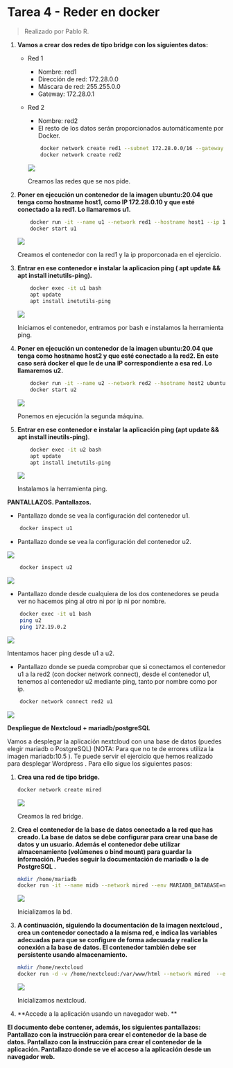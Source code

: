 # Tarea 4 - Reder en docker
> Realizado por Pablo R.

1. **Vamos a crear dos redes de tipo bridge con los siguientes datos:**
    - Red 1
        - Nombre: red1
        - Dirección de red: 172.28.0.0
        - Máscara de red: 255.255.0.0
        - Gateway: 172.28.0.1
    - Red 2
        - Nombre: red2
        - El resto de los datos serán proporcionados automáticamente por Docker.
        
        ```sh
            docker network create red1 --subnet 172.28.0.0/16 --gateway 172.28.0.1
            docker network create red2
        ```
        
        ![](./assets/ej1.png)
        
        Creamos las redes que se nos pide.
    
2. **Poner en ejecución un contenedor de la imagen ubuntu:20.04 que tenga como hostname host1, como IP 172.28.0.10 y que esté conectado a la red1. Lo llamaremos u1.**
        
    ```sh
        docker run -it --name u1 --network red1 --hostname host1 --ip 172.28.0.10 ubuntu:20.04
        docker start u1
    ```
    
    ![](./assets/ej2.png)
    
    Creamos el contenedor con la red1 y la ip proporconada en el ejercicio.
    
3. **Entrar en ese contenedor e instalar la aplicacion ping ( apt update && apt install inetutils-ping).**

    ```sh
        docker exec -it u1 bash
        apt update
        apt install inetutils-ping
    ```
    
    ![](./assets/ej3.png)
    
    Iniciamos el contenedor, entramos por bash e instalamos la herramienta ping.
    
4. **Poner en ejecución un contenedor de la imagen ubuntu:20.04 que tenga como hostname host2 y que esté conectado a la red2. En este caso será docker el que le de una IP correspondiente a esa red. Lo llamaremos u2.**

    ```sh
        docker run -it --name u2 --network red2 --hsotname host2 ubuntu:20.04
        docker start u2
    ```
    
    ![](assets/ej4.png)
    
    Ponemos en ejecución la segunda máquina.
    
5. **Entrar en ese contenedor e instalar la aplicación ping (apt update && apt install ineutils-ping)**.

    ```sh
        docker exec -it u2 bash
        apt update
        apt install inetutils-ping
    ```
    
    ![](assets/ej5.png)
    
    Instalamos la herramienta ping.
    

**PANTALLAZOS. Pantallazos.**

- Pantallazo donde se vea la configuración del contenedor u1.

```sh
    docker inspect u1
```

- Pantallazo donde se vea la configuración del contenedor u2.

![](assets/pantallazo1.png)

```sh
    docker inspect u2
```

![](assets/pantallazo2.png)

- Pantallazo donde desde cualquiera de los dos contenedores se peuda ver no hacemos ping al otro ni por ip ni por nombre.

```sh
    docker exec -it u1 bash
    ping u2
    ping 172.19.0.2
```

![](assets/pantallazo3.png)

Intentamos hacer ping desde u1 a u2.

- Pantallazo donde se pueda comprobar que si conectamos el contenedor u1 a la red2 (con docker network connect), desde el contenedor u1, tenemos al contenedor u2 mediante ping, tanto por nombre como por ip.

```sh
    docker network connect red2 u1
```

![](assets/pantallazo4.png)

**Despliegue de Nextcloud + mariadb/postgreSQL**

Vamos a desplegar la aplicación nextcloud con una base de datos (puedes elegir mariadb o PostgreSQL) (NOTA: Para que no te de errores utiliza la imagen mariadb:10.5 ). Te puede servir el ejercicio que hemos realizado para desplegar Wordpress . Para ello sigue los siguientes pasos:

1. **Crea una red de tipo bridge.** 

   ```sh
   docker network create mired
   ```

   ![](./assets/ej6.png)

   Creamos la red bridge.

   

2. **Crea el contenedor de la base de datos conectado a la red que has creado. La base de datos se debe configurar para crear una base de datos y un usuario. Además el contenedor debe utilizar almacenamiento (volúmenes o bind mount) para guardar la información. Puedes seguir la documentación de mariadb o la de PostgreSQL .** 

   ```sh
   mkdir /home/mariadb
   docker run -it --name midb --network mired --env MARIADB_DATABASE=nextcloud --e MARIADB_USER=nextcloud --env MARIADB_PASSWORD=nextcloud MARIADB_ROOT_PASSWORD=mipasswordsecreta -v /home/mariadb:/var/lib/mysql mariadb:latest
   ```

   ![](assets/ej7.png)

   Inicializamos la bd.

3. **A continuación, siguiendo la documentación de la imagen nextcloud , crea un contenedor conectado a la misma red, e indica las variables adecuadas para que se configure de forma adecuada y realice la conexión a la base de datos. El contenedor también debe ser persistente usando almacenamiento.** 

   ```sh
   mkdir /home/nextcloud
   docker run -d -v /home/nextcloud:/var/www/html --network mired  --env MYSQL_HOST=midb --env MYSQL_DATABASE=nextcloud --env MYSQL_USER=nextcloud --env MYSQL_PASSWORD=mipassword nextcloud
   ```

   ![](./assets/ej8.png)

   Inicializamos nextcloud.

4. **Accede a la aplicación usando un navegador web. **



**El documento debe contener, además, los siguientes pantallazos: Pantallazo con la instrucción para crear el contenedor de la base de datos. Pantallazo con la instrucción para crear el contenedor de la aplicación. Pantallazo donde se ve el acceso a la aplicación desde un navegador web.**

